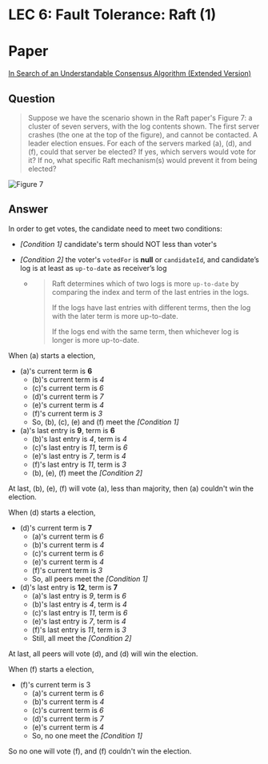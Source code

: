 # LEC 6: Fault Tolerance: Raft (1)

# Paper

[In Search of an Understandable Consensus Algorithm (Extended Version)](https://pdos.csail.mit.edu/6.824/papers/raft-extended.pdf)



## Question

> Suppose we have the scenario shown in the Raft paper's Figure 7: a cluster of seven servers, with the log contents shown. The first server crashes (the one at the top of the figure), and cannot be contacted. A leader election ensues. For each of the servers marked (a), (d), and (f), could that server be elected? If yes, which servers would vote for it? If no, what specific Raft mechanism(s) would prevent it from being elected?

![Figure 7](https://github.com/ricemaster/6.824-mit-2020/blob/master/paper-questions/Figure7.png)



## Answer

In order to get votes, the candidate need to meet two conditions:

- *[Condition 1]* candidate's term should NOT less than voter's

- *[Condition 2]* the voter's `votedFor` is **null** or `candidateId`, and candidate’s log is at least as `up-to-date` as receiver’s log

  - > Raft determines which of two logs is more `up-to-date` by comparing the index and term of the last entries in the logs. 
    >
    > If the logs have last entries with different terms, then the log with the later term is more up-to-date. 
    >
    > If the logs end with the same term, then whichever log is longer is more up-to-date.

    

When (a) starts a election,

- (a)'s current term is **6**
  - (b)'s current term is *4*
  - (c)'s current term is *6*
  - (d)'s current term is *7*
  - (e)'s current term is *4*
  - (f)'s current term is *3*
  - So, (b), (c), (e) and (f) meet the *[Condition 1]*
- (a)'s last entry is **9**, term is **6**
  - (b)'s last entry is *4*, term is *4*
  - (c)'s last entry is *11*, term is *6*
  - (e)'s last entry is *7*, term is *4*
  - (f)'s last entry is *11*, term is *3*
  - (b), (e), (f) meet the *[Condition 2]*

At last, (b), (e), (f) will vote (a), less than majority, then (a) couldn't win the election.



When (d) starts a election,

- (d)'s current term is **7**
  - (a)'s current term is *6*
  - (b)'s current term is *4*
  - (c)'s current term is *6*
  - (e)'s current term is *4*
  - (f)'s current term is *3*
  - So, all peers meet the *[Condition 1]*
- (d)'s last entry is **12**, term is **7**
  - (a)'s last entry is *9*, term is *6*
  - (b)'s last entry is *4*, term is *4*
  - (c)'s last entry is *11*, term is *6*
  - (e)'s last entry is *7*, term is *4*
  - (f)'s last entry is *11*, term is *3*
  - Still, all meet the *[Condition 2]*

At last, all peers will vote (d), and (d) will win the election.



When (f) starts a election,

- (f)'s current term is 3
  - (a)'s current term is *6*
  - (b)'s current term is *4*
  - (c)'s current term is *6*
  - (d)'s current term is *7*
  - (e)'s current term is *4*
  - So, no one meet the *[Condition 1]*

So no one will vote (f), and (f) couldn't win the election.